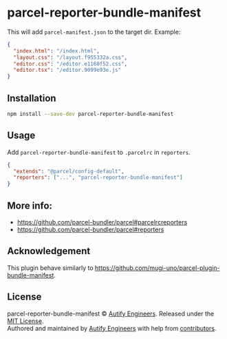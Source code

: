 # parcel-reporter-bundle-manifest

This will add `parcel-manifest.json` to the target dir. Example:

```json
{
  "index.html": "/index.html",
  "layout.css": "/layout.f955332a.css",
  "editor.css": "/editor.e1160f52.css",
  "editor.tsx": "/editor.9099e93e.js"
}
```

## Installation

```sh
npm install --save-dev parcel-reporter-bundle-manifest
```

## Usage

Add `parcel-reporter-bundle-manifest` to `.parcelrc` in `reporters`.

```json
{
  "extends": "@parcel/config-default",
  "reporters": ["...", "parcel-reporter-bundle-manifest"]
}
```

## More info:

- https://github.com/parcel-bundler/parcel#parcelrcreporters
- https://github.com/parcel-bundler/parcel#reporters

## Acknowledgement

This plugin behave similarly to https://github.com/mugi-uno/parcel-plugin-bundle-manifest.

## License

parcel-reporter-bundle-manifest © [Autify Engineers](https://github.com/autifyhq). Released under the [MIT License](LICENSE).<br/>
Authored and maintained by [Autify Engineers](https://github.com/autifyhq) with help from [contributors](https://github.com/autifyhq/parcel-reporter-bundle-manifest/graphs/contributors).
